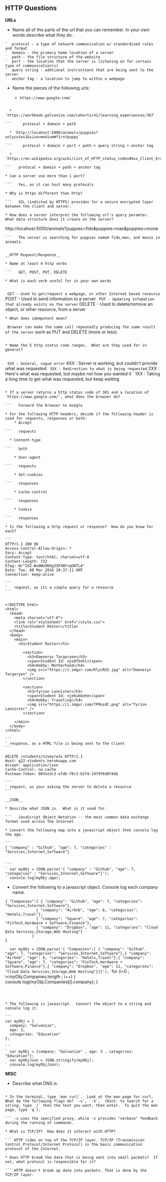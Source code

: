 ## HTTP Questions

__URLs__

* Name all of the parts of the url that you can remember.  In your own words describe what they do.

```
`  protocal - a type of network communication w/ standardized rules and format
`  domain - the primary home location of a server
`  path - the file structure of the website
`  port - the location that the server is listening on for certain type of communication(s)
`  query string - addtional instructions that are being sent to the server
`  anchor tag - a location to jump to within a webpage
```

* Name the pieces of the following urls:
	
  * `https://www.google.com/`

```  protocal + domain

  * `https://workbook.galvanize.com/cohorts/41/learning_experiences/367`

``` 	protocal + domain + path

  * `http://locahost:5000/animals/puppies?onlycute=1&size=medium#firstpuppy`

``` 	protocal + domain + port + path + query string + anchor tag

  * `https://en.wikipedia.org/wiki/List_of_HTTP_status_codes#4xx_Client_Error`

```   protocal + domain + path + anchor tag

* Can a server use more than 1 port?

```   Yes, as it can host many protocals 

* Why is https different than http?
  
```   SSL (indicted by HTTPS) provides for a secure encrypted layer between the client and server.

* How does a server interpret the following url's query paramter.  What data structure does it create on the server?

```
http://locahost:5000/animals?puppies=fido&puppies=max&puppies=moxie
```
```   The server is searching for puppies named fido,max, and moxie in animals.


__HTTP Request/Response__

* Name at least 4 http verbs
  
```   GET, POST, PUT, DELETE

* What is each verb useful for in your own words
  
````
`  GET - Used to get/request a webpage, or other Internet based resource
`  POST - Used to send information to a server
`  PUT - Updating infomation that already exists on the server
`  DELETE - Used to delete/remove an object, or other resource, from a server
````
* What does idempotent mean?

````
`  Browser can make the same call repeatedly producing the same result of the server
`  such as PUT and DELETE (more or less). 
````

* Name the 5 http status code ranges.  What are they used for in general?
  
````
`  5XX : General, vague error
`  4XX : Server is working, but couldn't provide what was requested
`  3XX : Redirection to what is being requested
`  2XX : Here's what was requested, but maybe not how you wanted it
`  1XX : Taking a long time to get what was requested, but keep waiting
````

* If a server returns a http status code of 301 and a location of `https://www.google.com/`, what does the browser do?

```   Forward the browser to Google

* For the following HTTP headers, decide if the following header is used for requests, responses or both:
	* Accept
	
```   requests

  * Content-type

```   both

	* User-agent

```   requests

	* Set-cookies

```   responses

	* Cache-control

```   responses

	* Cookie

```   responses

* Is the following a http request or response?  How do you know for each?

```
HTTP/1.1 200 OK
Access-Control-Allow-Origin: *
Vary: Accept
Content-Type: text/html; charset=utf-8
Content-Length: 722
ETag: W/"2d2-Wu0We9N5g35FXWY+gOATLA"
Date: Tue, 08 Mar 2016 20:37:11 GMT
Connection: keep-alive

``` 
`   request, as its a simple query for a resource
```


<!DOCTYPE html>
<html>
  <head>
    <meta charset="utf-8">
    <link rel="stylesheet" href="/style.css">
    <title>Student Roster</title>
  </head>
  <body>
    <main>
      <h1>Student Roster</h1>
      
        <section>
          <h3>Daenerys Targaryen</h3>
          <span>Student Id: nys8fbohl</span>
          <h4>Hobby: Motherhood</h4>
          <img src="https://i.imgur.com/KlycRG5.jpg" alt="Daenerys Targaryen" />
        </section>
      
        <section>
          <h3>Tyrion Lannister</h3>
          <span>Student Id: njehukbohe</span>
          <h4>Hobby: Traveling</h4>
          <img src="https://i.imgur.com/fFMusdC.png" alt="Tyrion Lannister" />
        </section>
      
    </main>
  </body>
</html>

```
` response, as a HTML file is being sent to the client
```

DELETE /students/n1vmyrw3x HTTP/1.1
Host: g22-students.herokuapp.com
Accept: application/json
Cache-Control: no-cache
Postman-Token: 0041e3c3-efdb-f0c3-b2f4-2d79f6d0f44b

```
` request, as your asking the server to delete a resource
```

__JSON__

* Describe what JSON is.  What is it used for.

```   JavaScript Object Notation -- the most common data exchange format used across the Internet

* Convert the following map into a javascript object then console log the age.

```
{ "company" : "Github", "age": 7, "categories" : "Services,Internet,Software"}


``` 
` var myObj = JSON.parse('{ "company" : "Github", "age": 7, "categories" : "Services,Internet,Software"}');
` console.log(myObj.age);
````

* Convert the following to a javascript object.  Console log each company name.

```
{ "Companies":[ { "company": "Github", "age": 7, "categories": "Services,Internet,Software"},
              { "company": "Airbnb", "age": 6, "categories": "Hotels,Travel"},
              { "company": "Square", "age": 7, "categories": "FinTech,Hardware + Software,Finance"},
              { "company": "Dropbox", "age": 11, "categories": "Cloud Data Services,Storage,Web Hosting"}
            ]
}

```
`   var myObj = JSON.parse('{ "Companies":[ { "company": "Github", "age": 7, "categories": "Services,Internet,Software"},{ "company": "Airbnb", "age": 6, "categories": "Hotels,Travel"},{ "company": "Square", "age": 7, "categories": "FinTech,Hardware + Software,Finance"},{ "company": "Dropbox", "age": 11, "categories": "Cloud Data Services,Storage,Web Hosting"}]}');
`
`for (i=0 ; i<myObj.Companies.length ; i++) { console.log(myObj.Companies[i].company); }
````



* The following is javascript.  Convert the object to a string and console log it.

```
var myObj = {
  company: "Galvanize",
  age: 3,
  categories: "Education"
};

```
` var myObj = {company: "Galvanize" , age: 3 , catagories: "Education"};
` var myObjJson = JSON.stringify(myObj);
` console.log(myObjJson);
````


__MISC__

* Describe what DNS is.

``` Domain Name System is a decentralized system of matching URLs with the server IP addresses.

* In the terminal, type `man curl`.  Look at the man page for curl.  What do the following flags do? `-v`, `-X`.  (Hint: to search for a string, type `/` then the text you want, then enter.  To quit the man page, type `q`).

``` -x uses the specified proxy, while -v provides "verbose" feedback during the running of commands.

* What is TCP/IP?  How does it interact with HTTP?

``` HTTP rides on top of the TCP/IP layer. TCP/IP (Transmission Control Protocol/Internet Protocol) is the basic communication protocol of the Internet.

* Does HTTP break the data that is being sent into small packets?  If not, what protocol is responsible for it?

``` HTTP doesn't break up data into packets. That is done by the TCP/IP layer.